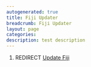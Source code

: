 ```yaml
---
autogenerated: true
title: Fiji Updater
breadcrumb: Fiji Updater
layout: page
categories: 
description: test description
---
```


1.  REDIRECT [Update Fiji](Update_Fiji)

